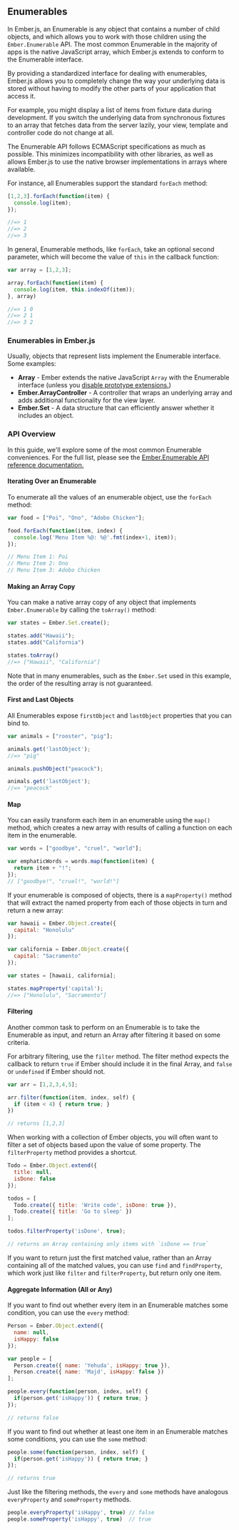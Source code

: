 ## Enumerables

In Ember.js, an Enumerable is any object that contains a number of child
objects, and which allows you to work with those children using the
`Ember.Enumerable` API. The most common Enumerable in the majority of
apps is the native JavaScript array, which Ember.js extends to conform
to the Enumerable interface.

By providing a standardized interface for dealing with enumerables,
Ember.js allows you to completely change the way your underlying data is
stored without having to modify the other parts of your application that
access it.

For example, you might display a list of items from fixture data during
development. If you switch the underlying data from synchronous fixtures
to an array that fetches data from the server lazily, your view,
template and controller code do not change at all.

The Enumerable API follows ECMAScript specifications as much as
possible.  This minimizes incompatibility with other libraries, as well
as allows Ember.js to use the native browser implementations in arrays
where available.

For instance, all Enumerables support the standard `forEach` method:

```javascript
[1,2,3].forEach(function(item) {
  console.log(item);
});

//=> 1
//=> 2
//=> 3
```

In general, Enumerable methods, like `forEach`, take an optional second
parameter, which will become the value of `this` in the callback
function:

```javascript
var array = [1,2,3];

array.forEach(function(item) {
  console.log(item, this.indexOf(item));
}, array)

//=> 1 0
//=> 2 1
//=> 3 2
```

### Enumerables in Ember.js

Usually, objects that represent lists implement the Enumerable interface. Some examples:

 * **Array** - Ember extends the native JavaScript `Array` with the
   Enumerable interface (unless you [disable prototype
   extensions.](/guides/configuring-ember/disabling-prototype-extensions/))
 * **Ember.ArrayController** - A controller that wraps an underlying array and
   adds additional functionality for the view layer.
 * **Ember.Set** - A data structure that can efficiently answer whether it
   includes an object.

### API Overview

In this guide, we'll explore some of the most common Enumerable
conveniences. For the full list, please see the [Ember.Enumerable API
reference documentation.](/api/classes/Ember.Enumerable.html)

#### Iterating Over an Enumerable

To enumerate all the values of an enumerable object, use the `forEach` method:

```javascript
var food = ["Poi", "Ono", "Adobo Chicken"];

food.forEach(function(item, index) {
  console.log('Menu Item %@: %@'.fmt(index+1, item));
});

// Menu Item 1: Poi
// Menu Item 2: Ono
// Menu Item 3: Adobo Chicken
```

#### Making an Array Copy

You can make a native array copy of any object that implements
`Ember.Enumerable` by calling the `toArray()` method:

```javascript
var states = Ember.Set.create();

states.add("Hawaii");
states.add("California")

states.toArray()
//=> ["Hawaii", "California"]
```

Note that in many enumerables, such as the `Ember.Set` used in this
example, the order of the resulting array is not guaranteed.

#### First and Last Objects

All Enumerables expose `firstObject` and `lastObject` properties
that you can bind to.

```javascript
var animals = ["rooster", "pig"];

animals.get('lastObject');
//=> "pig"

animals.pushObject("peacock");

animals.get('lastObject');
//=> "peacock"
```

#### Map

You can easily transform each item in an enumerable using the
`map()` method, which creates a new array with results of calling a
function on each item in the enumerable.

```javascript
var words = ["goodbye", "cruel", "world"];

var emphaticWords = words.map(function(item) {
  return item + "!";
});
// ["goodbye!", "cruel!", "world!"]
```

If your enumerable is composed of objects, there is a `mapProperty()`
method that will extract the named property from each of those objects
in turn and return a new array:

```javascript
var hawaii = Ember.Object.create({
  capital: "Honolulu"
});

var california = Ember.Object.create({
  capital: "Sacramento"
});

var states = [hawaii, california];

states.mapProperty('capital');
//=> ["Honolulu", "Sacramento"]
```

#### Filtering

Another common task to perform on an Enumerable is to take the
Enumerable as input, and return an Array after filtering it based on
some criteria.

For arbitrary filtering, use the `filter` method.  The filter method
expects the callback to return `true` if Ember should include it in the
final Array, and `false` or `undefined` if Ember should not.

```javascript
var arr = [1,2,3,4,5];

arr.filter(function(item, index, self) {
  if (item < 4) { return true; }
})

// returns [1,2,3]
```

When working with a collection of Ember objects, you will often want to filter a set of objects based upon the value of some property. The `filterProperty` method provides a shortcut.

```javascript
Todo = Ember.Object.extend({
  title: null,
  isDone: false
});

todos = [
  Todo.create({ title: 'Write code', isDone: true }),
  Todo.create({ title: 'Go to sleep' })
];

todos.filterProperty('isDone', true);

// returns an Array containing only items with `isDone == true`
```

If you want to return just the first matched value, rather than an Array containing all of the matched values, you can use `find` and `findProperty`, which work just like `filter` and `filterProperty`, but return only one item.

#### Aggregate Information (All or Any)

If you want to find out whether every item in an Enumerable matches some condition, you can use the `every` method:

```javascript
Person = Ember.Object.extend({
  name: null,
  isHappy: false
});

var people = [
  Person.create({ name: 'Yehuda', isHappy: true }),
  Person.create({ name: 'Majd', isHappy: false })
];

people.every(function(person, index, self) {
  if(person.get('isHappy')) { return true; }
});

// returns false
```

If you want to find out whether at least one item in an Enumerable matches some conditions, you can use the `some` method:

```javascript
people.some(function(person, index, self) {
  if(person.get('isHappy')) { return true; }
});

// returns true
```

Just like the filtering methods, the `every` and `some` methods have analogous `everyProperty` and `someProperty` methods.

```javascript
people.everyProperty('isHappy', true) // false
people.someProperty('isHappy', true)  // true
```

